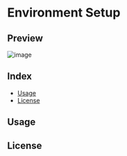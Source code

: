 # Environment Setup

## Preview

![image](https://user-images.githubusercontent.com/118640057/208734078-84fd281a-ce25-4176-91c9-9e35e661a4f1.gif)

## Index

- [Usage](#usage)
- [License](#license)

## Usage

## License
